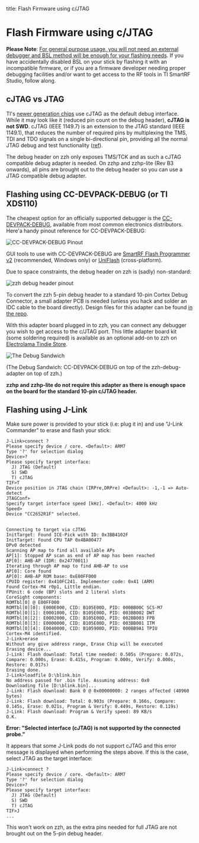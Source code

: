 title: Flash Firmware using c/JTAG

# Flash Firmware using c/JTAG

**Please Note**: <ins>For general purpose usage, you will not need an external debugger and [BSL method](/radio-docs/flash-ti-flash-prog/) will be enough for your flashing needs</ins>. If you have accidentally disabled BSL on your stick by flashing it with an incompatible firmware, or if you are a firmware developer needing proper debugging facilities and/or want to get access to the RF tools in TI SmartRF Studio, follow along.


## cJTAG vs JTAG

TI's [newer generation chips](/radio-docs/advanced/ti-part-numbers/) use cJTAG as the default debug interface. While it may look like it (reduced pin count on the debug header), **cJTAG is not SWD**. cJTAG (IEEE 1149.7) is an extension to the JTAG standard (IEEE 1149.1), that reduces the number of required pins by multiplexing the TMS, TDI and TDO signals on a single bi-directional pin, providing all the normal JTAG debug and test functionality ([ref](https://www.segger.com/products/debug-probes/j-link/technology/interface-description/#cjtag-compatibility)).

The debug header on zzh only exposes TMS/TCK and as such a cJTAG compatible debug adapter is needed. On zzhp and zzhp-lite (Rev B3 onwards), all pins are brought out to the debug header so you can use a JTAG compatible debug adapter.


## Flashing using CC-DEVPACK-DEBUG (or TI XDS110)

The cheapest option for an officially supported debugger is the [CC-DEVPACK-DEBUG](http://www.ti.com/tool/CC-DEVPACK-DEBUG), available from most common electronics distributors. Here'a handy pinout reference for CC-DEVPACK-DEBUG:

![CC-DEVPACK-DEBUG Pinout](/_assets/cc-devpack-debug-pinout.png)

GUI tools to use with CC-DEVPACK-DEBUG are [SmartRF Flash Programmer v2](https://www.ti.com/tool/FLASH-PROGRAMMER) (recommended, Windows only) or [UniFlash](https://www.ti.com/tool/UNIFLASH) (cross-platform).

Due to space constraints, the debug header on zzh is (sadly) non-standard:

![zzh debug header pinout](/_assets/zzh-debug-pinout.png)

To convert the zzh 5-pin debug header to a standard 10-pin Cortex Debug Connector, a small adapter PCB is needed (unless you hack and solder an IDC cable to the board directly). Design files for this adapter can be found [in the repo](https://github.com/electrolama/zig-a-zig-ah/tree/master/Debug-Adapter).

With this adapter board plugged in to zzh, you can connect any debugger you wish to get access to the c/JTAG port. This little adapter board kit (some soldering required) is available as an optional add-on to zzh on [Electrolama Tindie Store](https://www.tindie.com/stores/electrolama/).

![The Debug Sandwich](/_assets/zzh-debugger-devpack.jpg)

(The Debug Sandwich: CC-DEVPACK-DEBUG on top of the zzh-debug-adapter on top of zzh.)

**zzhp and zzhp-lite do not require this adapter as there is enough space on the board for the standard 10-pin c/JTAG header.**



## Flashing using J-Link

Make sure power is provided to your stick (i.e: plug it in) and use "J-Link Commander" to erase and flash your stick: 


``` doscon
J-Link>connect ?
Please specify device / core. <Default>: ARM7
Type '?' for selection dialog
Device>?
Please specify target interface:
  J) JTAG (Default)
  S) SWD
  T) cJTAG
TIF>T
Device position in JTAG chain (IRPre,DRPre) <Default>: -1,-1 => Auto-detect
JTAGConf>
Specify target interface speed [kHz]. <Default>: 4000 kHz
Speed>
Device "CC2652R1F" selected.


Connecting to target via cJTAG
InitTarget: Found ICE-Pick with ID: 0x3BB4102F
InitTarget: Found CPU TAP 0x4BA00477
DPv0 detected
Scanning AP map to find all available APs
AP[1]: Stopped AP scan as end of AP map has been reached
AP[0]: AHB-AP (IDR: 0x24770011)
Iterating through AP map to find AHB-AP to use
AP[0]: Core found
AP[0]: AHB-AP ROM base: 0xE00FF000
CPUID register: 0x410FC241. Implementer code: 0x41 (ARM)
Found Cortex-M4 r0p1, Little endian.
FPUnit: 6 code (BP) slots and 2 literal slots
CoreSight components:
ROMTbl[0] @ E00FF000
ROMTbl[0][0]: E000E000, CID: B105E00D, PID: 000BB00C SCS-M7
ROMTbl[0][1]: E0001000, CID: B105E00D, PID: 003BB002 DWT
ROMTbl[0][2]: E0002000, CID: B105E00D, PID: 002BB003 FPB
ROMTbl[0][3]: E0000000, CID: B105E00D, PID: 003BB001 ITM
ROMTbl[0][4]: E0040000, CID: B105900D, PID: 000BB9A1 TPIU
Cortex-M4 identified.
J-Link>erase
Without any give address range, Erase Chip will be executed
Erasing device...
J-Link: Flash download: Total time needed: 0.505s (Prepare: 0.072s, Compare: 0.000s, Erase: 0.415s, Program: 0.000s, Verify: 0.000s, Restore: 0.017s)
Erasing done.
J-Link>loadfile D:\blink.bin
No address passed for .bin file. Assuming address: 0x0
Downloading file [D:\blink.bin]...
J-Link: Flash download: Bank 0 @ 0x00000000: 2 ranges affected (40960 bytes)
J-Link: Flash download: Total: 0.903s (Prepare: 0.166s, Compare: 0.145s, Erase: 0.021s, Program & Verify: 0.449s, Restore: 0.119s)
J-Link: Flash download: Program & Verify speed: 89 KB/s
O.K.
```

**Error: "Selected interface (cJTAG) is not supported by the connected probe."**

It appears that some J-Link pods do not support cJTAG and this error message is displayed when performing the steps above. If this is the case, select JTAG as the target interface:

``` doscon
J-Link>connect ?
Please specify device / core. <Default>: ARM7
Type '?' for selection dialog
Device>?
Please specify target interface:
  J) JTAG (Default)
  S) SWD
  T) cJTAG
TIF>J
...
```

This won't work on zzh, as the extra pins needed for full JTAG are not brought out on the 5-pin debug header.